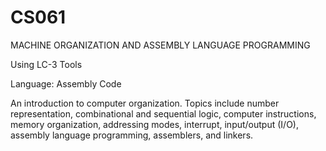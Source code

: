 # CS061
MACHINE ORGANIZATION AND ASSEMBLY LANGUAGE PROGRAMMING

Using LC-3 Tools

Language: Assembly Code

An introduction to computer organization. Topics include number representation, combinational and sequential logic, computer instructions, memory organization, addressing modes, interrupt, input/output (I/O), assembly language programming, assemblers, and linkers.
